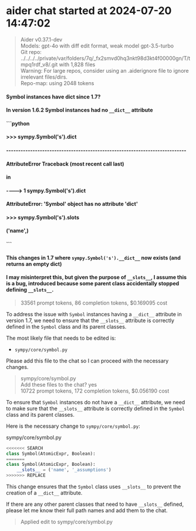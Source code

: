 
# aider chat started at 2024-07-20 14:47:02

> Aider v0.37.1-dev  
> Models: gpt-4o with diff edit format, weak model gpt-3.5-turbo  
> Git repo: ../../../../private/var/folders/7q/_fx2smvd0hq3nkt98d3kt4f00000gn/T/tmpq1rdf_v8/.git with 1,828 files  
> Warning: For large repos, consider using an .aiderignore file to ignore irrelevant files/dirs.  
> Repo-map: using 2048 tokens  

#### Symbol instances have __dict__ since 1.7?  
#### In version 1.6.2 Symbol instances had no `__dict__` attribute  
#### ```python  
#### >>> sympy.Symbol('s').__dict__  
#### ---------------------------------------------------------------------------  
#### AttributeError                            Traceback (most recent call last)  
#### <ipython-input-3-e2060d5eec73> in <module>  
#### ----> 1 sympy.Symbol('s').__dict__  
####   
#### AttributeError: 'Symbol' object has no attribute '__dict__'  
#### >>> sympy.Symbol('s').__slots__  
#### ('name',)  
#### ```  
####   
#### This changes in 1.7 where `sympy.Symbol('s').__dict__` now exists (and returns an empty dict)  
#### I may misinterpret this, but given the purpose of `__slots__`, I assume this is a bug, introduced because some parent class accidentally stopped defining `__slots__`.  
> 33561 prompt tokens, 86 completion tokens, $0.169095 cost  

To address the issue with `Symbol` instances having a `__dict__` attribute in version 1.7, we need to ensure that the `__slots__` attribute is correctly defined in the `Symbol` class and its parent classes.

The most likely file that needs to be edited is:
- `sympy/core/symbol.py`

Please add this file to the chat so I can proceed with the necessary changes.

> sympy/core/symbol.py  
> Add these files to the chat? yes  
> 10722 prompt tokens, 172 completion tokens, $0.056190 cost  

To ensure that `Symbol` instances do not have a `__dict__` attribute, we need to make sure that the `__slots__` attribute is correctly defined in the `Symbol` class and its parent classes. 

Here is the necessary change to `sympy/core/symbol.py`:

sympy/core/symbol.py
```python
<<<<<<< SEARCH
class Symbol(AtomicExpr, Boolean):
=======
class Symbol(AtomicExpr, Boolean):
    __slots__ = ('name', '_assumptions')
>>>>>>> REPLACE
```

This change ensures that the `Symbol` class uses `__slots__` to prevent the creation of a `__dict__` attribute. 

If there are any other parent classes that need to have `__slots__` defined, please let me know their full path names and add them to the chat.

> Applied edit to sympy/core/symbol.py  

